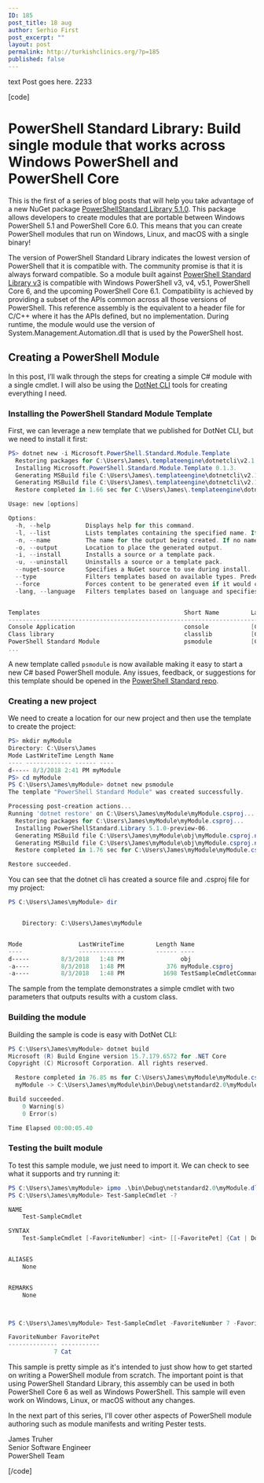 ```yaml
---
ID: 185
post_title: 18 aug
author: Serhio First
post_excerpt: ""
layout: post
permalink: http://turkishclinics.org/?p=185
published: false
---
```

text Post goes here. 2233



[code]

# PowerShell Standard Library: Build single module that works across Windows PowerShell and PowerShell Core

This is the first of a series of blog posts that will help you take advantage of a new NuGet package [PowerShellStandard Library 5.1.0](https://www.nuget.org/packages/PowerShellStandard.Library).
This package allows developers to create modules that are portable between Windows PowerShell 5.1 and PowerShell Core 6.0.
This means that you can create PowerShell modules that run on Windows, Linux, and macOS with a single binary!

The version of PowerShell Standard Library indicates the lowest version of PowerShell that it is compatible with.
The community promise is that it is always forward compatible.
So a module built against [PowerShell Standard Library v3](https://www.nuget.org/packages/PowerShellStandard.Library/3.0.0-preview-02) is compatible with Windows PowerShell v3, v4, v5.1, PowerShell Core 6, and the upcoming PowerShell Core 6.1.
Compatibility is achieved by providing a subset of the APIs common across all those versions of PowerShell.
This reference assembly is the equivalent to a header file for C/C++ where it has the APIs defined, but no implementation.
During runtime, the module would use the version of System.Management.Automation.dll that is used by the PowerShell host.

## Creating a PowerShell Module

In this post, I’ll walk through the steps for creating a simple C# module with a single cmdlet.
I will also be using the [DotNet CLI](https://docs.microsoft.com/en-us/dotnet/core/tools/?tabs=netcore2x) tools for creating everything I need.

### Installing the PowerShell Standard Module Template

First, we can leverage a new template that we published for DotNet CLI, but we need to install it first:

```powershell
PS> dotnet new -i Microsoft.PowerShell.Standard.Module.Template
  Restoring packages for C:\Users\James\.templateengine\dotnetcli\v2.1.302\scratch\restore.csproj...
  Installing Microsoft.PowerShell.Standard.Module.Template 0.1.3.
  Generating MSBuild file C:\Users\James\.templateengine\dotnetcli\v2.1.302\scratch\obj\restore.csproj.nuget.g.props.
  Generating MSBuild file C:\Users\James\.templateengine\dotnetcli\v2.1.302\scratch\obj\restore.csproj.nuget.g.targets.
  Restore completed in 1.66 sec for C:\Users\James\.templateengine\dotnetcli\v2.1.302\scratch\restore.csproj.

Usage: new [options]

Options:
  -h, --help          Displays help for this command.
  -l, --list          Lists templates containing the specified name. If no name is specified, lists all templates.
  -n, --name          The name for the output being created. If no name is specified, the name of the current directory is used.
  -o, --output        Location to place the generated output.
  -i, --install       Installs a source or a template pack.
  -u, --uninstall     Uninstalls a source or a template pack.
  --nuget-source      Specifies a NuGet source to use during install.
  --type              Filters templates based on available types. Predefined values are "project", "item" or "other".
  --force             Forces content to be generated even if it would change existing files.
  -lang, --language   Filters templates based on language and specifies the language of the template to create.


Templates                                         Short Name         Language          Tags                             
----------------------------------------------------------------------------------------------------------------------------
Console Application                               console            [C#], F#, VB      Common/Console                   
Class library                                     classlib           [C#], F#, VB      Common/Library                   
PowerShell Standard Module                        psmodule           [C#]              Library/PowerShell/Module    
...
```

A new template called `psmodule` is now available making it easy to start a new C# based PowerShell module.
Any issues, feedback, or suggestions for this template should be opened in the [PowerShell Standard repo](https://github.com/powershell/powershellstandard).

### Creating a new project

We need to create a location for our new project and then use the template to create the project:

```powershell
PS> mkdir myModule
Directory: C:\Users\James
Mode LastWriteTime Length Name
---- ------------- ------ ----
d----- 8/3/2018 2:41 PM myModule
PS> cd myModule
PS C:\Users\James\myModule> dotnet new psmodule
The template "PowerShell Standard Module" was created successfully.

Processing post-creation actions...
Running 'dotnet restore' on C:\Users\James\myModule\myModule.csproj...
  Restoring packages for C:\Users\James\myModule\myModule.csproj...
  Installing PowerShellStandard.Library 5.1.0-preview-06.
  Generating MSBuild file C:\Users\James\myModule\obj\myModule.csproj.nuget.g.props.
  Generating MSBuild file C:\Users\James\myModule\obj\myModule.csproj.nuget.g.targets.
  Restore completed in 1.76 sec for C:\Users\James\myModule\myModule.csproj.

Restore succeeded.
```

You can see that the dotnet cli has created a source file and .csproj file for my project:

```powershell
PS C:\Users\James\myModule> dir


    Directory: C:\Users\James\myModule


Mode                LastWriteTime         Length Name
----                -------------         ------ ----
d-----         8/3/2018   1:48 PM                obj
-a----         8/3/2018   1:48 PM            376 myModule.csproj
-a----         8/3/2018   1:48 PM           1698 TestSampleCmdletCommand.cs
```

The sample from the template demonstrates a simple cmdlet with two parameters that outputs results with a custom class.

### Building the module

Building the sample is code is easy with DotNet CLI:

```powershell
PS C:\Users\James\myModule> dotnet build
Microsoft (R) Build Engine version 15.7.179.6572 for .NET Core
Copyright (C) Microsoft Corporation. All rights reserved.

  Restore completed in 76.85 ms for C:\Users\James\myModule\myModule.csproj.
  myModule -> C:\Users\James\myModule\bin\Debug\netstandard2.0\myModule.dll

Build succeeded.
    0 Warning(s)
    0 Error(s)

Time Elapsed 00:00:05.40
```

### Testing the built module

To test this sample module, we just need to import it.
We can check to see what it supports and try running it:

```powershell
PS C:\Users\James\myModule> ipmo .\bin\Debug\netstandard2.0\myModule.dll
PS C:\Users\James\myModule> Test-SampleCmdlet -?

NAME
    Test-SampleCmdlet

SYNTAX
    Test-SampleCmdlet [-FavoriteNumber] <int> [[-FavoritePet] {Cat | Dog | Horse}] [<CommonParameters>]


ALIASES
    None


REMARKS
    None



PS C:\Users\James\myModule> Test-SampleCmdlet -FavoriteNumber 7 -FavoritePet Cat

FavoriteNumber FavoritePet
-------------- -----------
             7 Cat
```

This sample is pretty simple as it's intended to just show how to get started on writing a PowerShell module from scratch.
The important point is that using PowerShell Standard Library, this assembly can be used in both PowerShell Core 6 as well as Windows PowerShell.
This sample will even work on Windows, Linux, or macOS without any changes.

In the next part of this series, I'll cover other aspects of PowerShell module authoring such as module manifests and writing Pester tests.

James Truher  
Senior Software Engineer  
PowerShell Team  

[/code]
